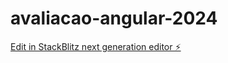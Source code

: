 # avaliacao-angular-2024

[Edit in StackBlitz next generation editor ⚡️](https://stackblitz.com/~/github.com/pastoriana/avaliacao-angular-2024)